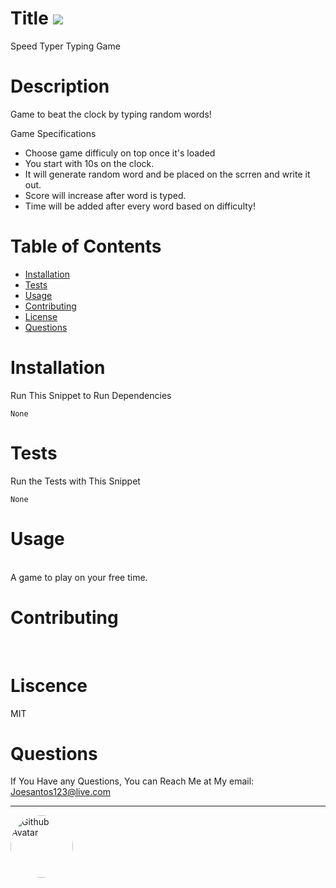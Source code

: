 
# Title ![](https://img.shields.io/badge/License-MIT-important)
Speed Typer Typing Game
# Description
Game to beat the clock by typing random words!

Game Specifications

- Choose game difficuly on top once it's loaded
- You start with 10s on the clock.
- It will generate random word and be placed on the scrren and write it out.
- Score will increase after word is typed.
- Time will be added after every word based on difficulty!


# Table of Contents
* [Installation](#installation)
* [Tests](#tests)
* [Usage](#usage)
* [Contributing](#contributing)
* [License](#license)
* [Questions](#questions)

# Installation
Run This Snippet to Run Dependencies 
```
None 
```

# Tests
Run the Tests with This Snippet
```
None
```

# Usage
<br />
A game to play on your free time.

# Contributing
<br />



# Liscence <br />
MIT

# Questions
If You Have any Questions, You can Reach Me at My email: Joesantos123@live.com  
<hr/>
<img src="https://avatars2.githubusercontent.com/u/57923603?v=4" alt="Github Avatar" style="border-radius:50px" width="100px"/>
